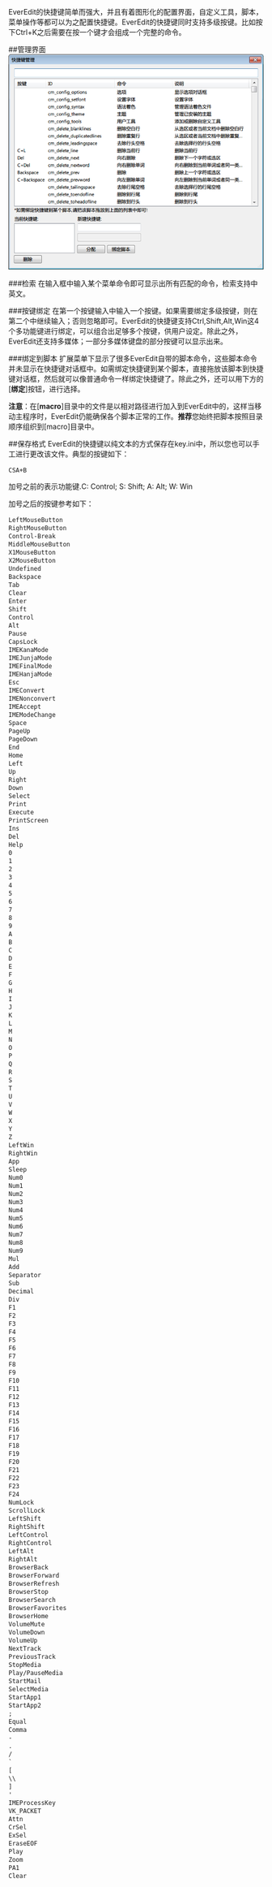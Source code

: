 EverEdit的快捷键简单而强大，并且有着图形化的配置界面，自定义工具，脚本，菜单操作等都可以为之配置快捷键。EverEdit的快捷键同时支持多级按键。比如按下Ctrl+K之后需要在按一个键才会组成一个完整的命令。

##管理界面
![config_shortcut](./image/config_shortcut.png)

###检索
在输入框中输入某个菜单命令即可显示出所有匹配的命令，检索支持中英文。

###按键绑定
在第一个按键输入中输入一个按键。如果需要绑定多级按键，则在第二个中继续输入；否则忽略即可。EverEdit的快捷键支持Ctrl,Shift,Alt,Win这4个多功能键进行绑定，可以组合出足够多个按键，供用户设定。除此之外，EverEdit还支持多媒体；一部分多媒体键盘的部分按键可以显示出来。

###绑定到脚本
扩展菜单下显示了很多EverEdit自带的脚本命令，这些脚本命令并未显示在快捷键对话框中。如需绑定快捷键到某个脚本，直接拖放该脚本到快捷键对话框，然后就可以像普通命令一样绑定快捷键了。除此之外，还可以用下方的[**绑定**]按钮，进行选择。

**注意**：在[**macro**]目录中的文件是以相对路径进行加入到EverEdit中的，这样当移动主程序时，EverEdit仍能确保各个脚本正常的工作。**推荐**您始终把脚本按照目录顺序组织到[macro]目录中。

##保存格式
EverEdit的快捷键以纯文本的方式保存在key.ini中，所以您也可以手工进行更改该文件。典型的按键如下：

```
CSA+B
```

加号之前的表示功能键.C: Control; S: Shift; A: Alt; W: Win

加号之后的按键参考如下：

```
LeftMouseButton
RightMouseButton
Control-Break
MiddleMouseButton
X1MouseButton
X2MouseButton
Undefined
Backspace
Tab
Clear
Enter
Shift
Control
Alt
Pause
CapsLock
IMEKanaMode
IMEJunjaMode
IMEFinalMode
IMEHanjaMode
Esc
IMEConvert
IMENonconvert
IMEAccept
IMEModeChange
Space
PageUp
PageDown
End
Home
Left
Up
Right
Down
Select
Print
Execute
PrintScreen
Ins
Del
Help
0
1
2
3
4
5
6
7
8
9
A
B
C
D
E
F
G
H
I
J
K
L
M
N
O
P
Q
R
S
T
U
V
W
X
Y
Z
LeftWin
RightWin
App
Sleep
Num0
Num1
Num2
Num3
Num4
Num5
Num6
Num7
Num8
Num9
Mul
Add
Separator
Sub
Decimal
Div
F1
F2
F3
F4
F5
F6
F7
F8
F9
F10
F11
F12
F13
F14
F15
F16
F17
F18
F19
F20
F21
F22
F23
F24
NumLock
ScrollLock
LeftShift
RightShift
LeftControl
RightControl
LeftAlt
RightAlt
BrowserBack
BrowserForward
BrowserRefresh
BrowserStop
BrowserSearch
BrowserFavorites
BrowserHome
VolumeMute
VolumeDown
VolumeUp
NextTrack
PreviousTrack
StopMedia
Play/PauseMedia
StartMail
SelectMedia
StartApp1
StartApp2
;
Equal
Comma
-
.
/
`
[
\\
]
'
IMEProcessKey
VK_PACKET
Attn
CrSel
ExSel
EraseEOF
Play
Zoom
PA1
Clear
```
